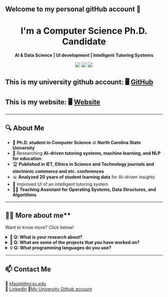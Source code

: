 ## Welcome to my personal gitHub account 👋

<h1 align="center">I'm a Computer Science Ph.D. Candidate</h1>

<p align="center">
  <strong> AI & Data Science | UI development | Intelligent Tutoring Systems</strong>
</p>

<p align="center">
  <a href="https://github.com/kimiafazeli1"><img src="https://img.shields.io/github/followers/kimiafazeli1?style=social"></a>
  <a href="https://linkedin.com/in/kimia-fazeli-7882b1225"><img src="https://img.shields.io/badge/-LinkedIn-blue?style=flat&logo=Linkedin"></a>
  <a href="mailto:kfazeli@ncsu.edu"><img src="https://img.shields.io/badge/Email-Contact%20Me-red?style=flat&logo=gmail"></a>
</p>


## This is my university github account: 🖥️ [GitHub](https://github.ncsu.edu/kfazeli)

## This is my website: 🖥️ [Website](https://kimiafazeli1.github.io/)

---

## 🔍 **About Me**
- 📖 **Ph.D. student in Computer Science** at **North Carolina State University**  
- 🔬 Researching **AI-driven tutoring systems, machine learning, and NLP for education**  
- 🏆 **Published in IET, Ethics in Science and Technology journals and electronic commerce and etc. conferences**  
- 📊 **Analyzed 20 years of student learning data** for AI-driven insights
- 🔬 Improved UI of an intelligent tutoring system
- 👨‍🏫 **Teaching Assistant for Operating Systems, Data Structures, and Algorithms**  

---

## 👨‍🏫 More about me**  
Want to know more? Click below!  

<details>
  <summary><strong>🤔 Q: What is your research about?</strong></summary>
  <p>I'm working on AI-powered tutoring systems that help students solve deductive logic problems. My research involves data analysis, reinforcement learning, and NLP techniques.</p>
</details>

<details>
  <summary><strong>🚀 Q: What are some of the projects that you have worked on?</strong></summary>
  <ul>
    <li>🔹 <strong>Deep Thought Intelligent Tutor</strong>: AI-powered education system</li>
    ![media_52d_52d119a1-2a71-42ab-9ec5-20420aa00d35_phpTPbzCX](https://github.com/user-attachments/assets/8b1722a8-b956-4957-ae85-2825e4cf067d)

    <li>🔹 <strong>Flashcard Generator</strong>: NLP-based tool to create learning materials</li>
    <img src="https://github.com/tran4code/auto_anki/assets/113017516/ca20b1dd-9972-4af1-a883-a665f321b9b6" width="400" />
    <li>🔹 <strong>AI-Powered Calorie Tracker</strong>: A personalized fitness tracking app</li>
    <img src=https://github.com/tran4code/calorieApp_server/blob/main/src/static/img/updated_login_page.png>
  </ul>
</details>

<details>
  <summary><strong>💡 Q: What programming languages do you use?</strong></summary>
  <p>My main languages are <strong>Python</strong> and <strong>JavaScript</strong>, but I also work with C++ </p>
</details>

---

## 📫 **Contact Me**
📧 [kfazeli@ncsu.edu](mailto:kfazeli@ncsu.edu)  
🔗 [LinkedIn](https://linkedin.com/in/kimia-fazeli-7882b1225)
🔗[My University Github account](https://github.ncsu.edu/kfazeli)

